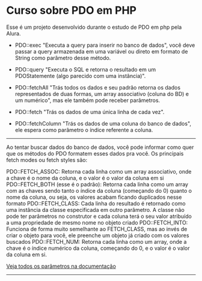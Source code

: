 # Curso sobre PDO em PHP

Esse é um projeto desenvolvido durante o estudo de PDO em php pela Alura.

- PDO::exec "Executa a query para inserir no banco de dados", você deve passar a query armazenada em uma variável ou direto em formato de String como parâmetro desse método.

- PDO::query "Executa o SQL e retorna o resultado em um PDOStatemente (algo parecido com uma instância)".

- PDO::fetchAll "Trás todos os dados e seu padrão retorna os dados representados de duas formas, um array associativo (coluna do BD) e um numérico", mas ele também pode receber parâmetros.

- PDO::fetch "Trás os dados de uma única linha de cada vez".

- PDO::fetchColumn "Trás os dados de uma coluna do banco de dados", ele espera como parâmetro o índice referente a coluna.

<hr>
Ao tentar buscar dados do banco de dados, você pode informar como quer que os métodos do PDO formatem esses dados pra você. Os principais fetch modes ou fetch styles são:

PDO::FETCH_ASSOC: Retorna cada linha como um array associativo, onde a chave é o nome da coluna, e o valor é o valor da coluna em si
PDO::FETCH_BOTH (esse é o padrão): Retorna cada linha como um array com as chaves sendo tanto o índice da coluna (começando do 0) quanto o nome da coluna, ou seja, os valores acabam ficando duplicados nesse formato
PDO::FETCH_CLASS: Cada linha do resultado é retornado como uma instância da classe especificada em outro parâmetro. A classe não pode ter parâmetros no construtor e cada coluna terá o seu valor atribuído a uma propriedade de mesmo nome no objeto criado
PDO::FETCH_INTO: Funciona de forma muito semelhante ao FETCH_CLASS, mas ao invés de criar o objeto para você, ele preenche um objeto já criado com os valores buscados
PDO::FETCH_NUM: Retorna cada linha como um array, onde a chave é o índice numérico da coluna, começando do 0, e o valor é o valor da coluna em si.

<a href="https://www.php.net/manual/en/pdostatement.fetch.php">Veja todos os parâmetros na documentação</a>
<hr>